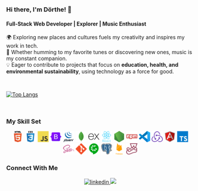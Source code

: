 ### Hi there, I'm Dörthe! 👋 
#### Full-Stack Web Developer | Explorer | Music Enthusiast

 🌍 Exploring new places and cultures fuels my creativity and inspires my work in tech.<br/>
 🎵 Whether humming to my favorite tunes or discovering new ones, music is my constant companion.<br/>
 💡 Eager to contribute to projects that focus on **education, health, and environmental sustainability**, using technology as a force for good.

<br/>

[![Top Langs](https://github-readme-stats.vercel.app/api/top-langs/?username=codestun&layout=donut&icons=true&theme=radical)](https://github.com/codestun/github-readme-stats)


<br/>

### My Skill Set  
<div align="center">  
<img src='https://github.com/devicons/devicon/blob/master/icons/html5/html5-original-wordmark.svg' width='30' height='30' alt='HTML5' /> <img src='https://github.com/devicons/devicon/blob/master/icons/css3/css3-original-wordmark.svg' width='30' height='30' alt='CSS3' /> <img src='https://github.com/devicons/devicon/blob/master/icons/javascript/javascript-original.svg' width='30' height='30' alt='JavaScript'/> <img src='https://github.com/devicons/devicon/blob/master/icons/bootstrap/bootstrap-original.svg' width='30' height='30' alt='Bootstrap' /> <img src="https://github.com/devicons/devicon/blob/master/icons/jquery/jquery-original-wordmark.svg" width="30" height="30" alt="jQuery" /> <img src='https://github.com/devicons/devicon/blob/master/icons/mongodb/mongodb-original.svg' width='30' height='30' alt='MongoDB' /> <img src='https://github.com/devicons/devicon/blob/master/icons/express/express-original.svg' width='30' height='30' alt='Express' /> <img src='https://github.com/devicons/devicon/blob/master/icons/react/react-original-wordmark.svg' width='30' height='30' alt='React' /> <img src='https://github.com/devicons/devicon/blob/master/icons/nodejs/nodejs-original.svg' width='30' height='30' alt='Node.js' /> <img src='https://github.com/devicons/devicon/blob/master/icons/npm/npm-original-wordmark.svg' width='30' height='30' alt='npm' /> <img src='https://github.com/devicons/devicon/blob/master/icons/vscode/vscode-original.svg' width='30' height='30' alt='Visual Studio Code' /> <img src='https://github.com/devicons/devicon/blob/master/icons/redux/redux-original.svg' width='30' height='30' alt='Redux' /> <img src='https://github.com/devicons/devicon/blob/master/icons/angularjs/angularjs-original.svg' width='30' height='30' alt='AngularJS' /> <img src='https://github.com/devicons/devicon/blob/master/icons/typescript/typescript-plain.svg' width='30' height='30' alt='TypeScript' /> <img src='https://github.com/devicons/devicon/blob/master/icons/sass/sass-original.svg' width='30' height='30' alt='Sass' /> <img src='https://github.com/devicons/devicon/blob/master/icons/git/git-original.svg' width='30' height='30' alt='Git' /> <img src='https://github.com/devicons/devicon/blob/master/icons/cucumber/cucumber-plain.svg' width='30' height='30' alt='Cucumber' /> <img src='https://github.com/devicons/devicon/blob/master/icons/postgresql/postgresql-original.svg' width='30' height='30' alt='PostgreSQL'/> <img src='https://github.com/devicons/devicon/blob/master/icons/firebase/firebase-plain-wordmark.svg' width='30' height='30' alt='Firebase' /> <img src='https://github.com/devicons/devicon/blob/master/icons/jest/jest-plain.svg' width='30' height='30' alt='Jest' />
</div>  


### Connect With Me

<div align="center">
  <a href="[https://www.linkedin.com/in/sarah-hart-landolt/](https://www.linkedin.com/in/dörthe-kosicki/)" target="_blank">
    <img src=https://img.shields.io/badge/linkedin-%231E77B5.svg?&style=for-the-badge&logo=linkedin&logoColor=white alt=linkedin />
  </a>  
  <a href="https://codestun.github.io/portfolio-website/" target="_blank">
    <img src='https://img.shields.io/badge/Portfolio-255E63?style=for-the-badge&logo=About.me&logoColor=white' />
  </a>
</div>

